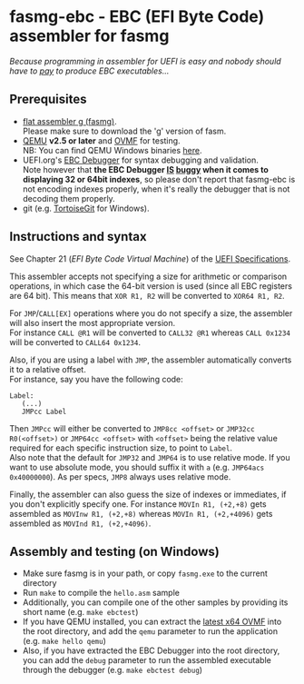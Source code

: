 fasmg-ebc - EBC (EFI Byte Code) assembler for fasmg
===================================================

_Because programming in assembler for UEFI is easy and nobody should have to
[pay](https://software.intel.com/en-us/articles/intel-c-compiler-for-efi-byte-code-purchase)
to produce EBC executables..._

## Prerequisites

* [flat assembler g (fasmg)](http://flatassembler.net/download.php).  
  Please make sure to download the 'g' version of fasm.
* [QEMU](http://www.qemu.org) __v2.5 or later__ and [OVMF](http://www.tianocore.org/ovmf/) for testing.  
  NB: You can find QEMU Windows binaries [here](https://qemu.weilnetz.de/w64/).
* UEFI.org's [EBC Debugger](http://www.uefi.org/node/550) for syntax debugging and validation.  
  Note however that __the EBC Debugger [IS](https://github.com/tianocore/edk/blob/master/Sample/Universal/Ebc/Dxe/EbcDebugger/EdbDisasmSupport.c#L191)
  [buggy](https://github.com/tianocore/edk/blob/master/Sample/Universal/Ebc/Dxe/EbcDebugger/EdbDisasmSupport.c#L228)
  when it comes to displaying 32 or 64bit indexes__, so please don't report that fasmg-ebc is not
  encoding indexes properly, when it's really the debugger that is not decoding them properly.
* git (e.g. [TortoiseGit](https://tortoisegit.org/) for Windows).

## Instructions and syntax

See Chapter 21 (_EFI Byte Code Virtual Machine_) of the [UEFI Specifications](http://www.uefi.org/sites/default/files/resources/UEFI%20Spec%202_6.pdf#page=1001).

This assembler accepts not specifying a size for arithmetic or comparison operations, in which
case the 64-bit version is used (since all EBC registers are 64 bit). This means that `XOR R1, R2`
will be converted to `XOR64 R1, R2`.

For `JMP`/`CALL[EX]` operations where you do not specify a size, the assembler will also insert
the most appropriate version.  
For instance `CALL @R1` will be converted to `CALL32 @R1` whereas `CALL 0x1234` will be converted
to `CALL64 0x1234`.

Also, if you are using a label with `JMP`, the assembler automatically converts it to a relative offset.  
For instance, say you have the following code:
```
Label:
   (...)
   JMPcc Label
```
Then `JMPcc` will either be converted to `JMP8cc <offset>` or `JMP32cc R0(<offset>)` or `JMP64cc <offset>`
with `<offset>` being the relative value required for each specific instruction size, to point to `Label`.  
Also note that the default for `JMP32` and `JMP64` is to use relative mode. If you want to use absolute mode,
you should suffix it with `a` (e.g. `JMP64acs 0x40000000`). As per specs, `JMP8` always uses relative mode.

Finally, the assembler can also guess the size of indexes or immediates, if you don't explicitly specify
one. For instance `MOVIn R1, (+2,+8)` gets assembled as `MOVInw R1, (+2,+8)` whereas `MOVIn R1, (+2,+4096)`
gets assembled as `MOVInd R1, (+2,+4096)`.

## Assembly and testing (on Windows)

* Make sure fasmg is in your path, or copy `fasmg.exe` to the current directory
* Run `make` to compile the `hello.asm` sample
* Additionally, you can compile one of the other samples by providing its short name (e.g. `make ebctest`)
* If you have QEMU installed, you can extract the [latest x64 OVMF](http://www.tianocore.org/ovmf/)
  into the root directory, and add the `qemu` parameter to run the application (e.g. `make hello qemu`)
* Also, if you have extracted the EBC Debugger into the root directory, you can add the `debug` parameter
  to run the assembled executable through the debugger (e.g. `make ebctest debug`)
